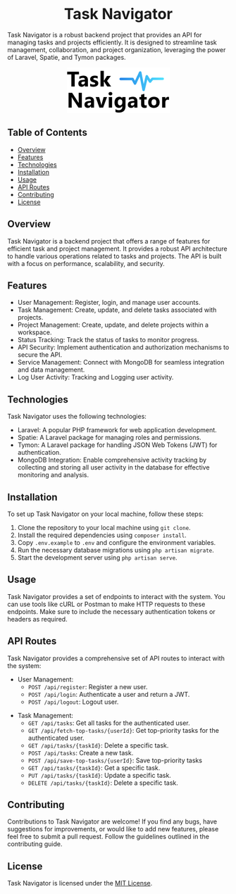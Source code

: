 <div align="center">

# <span style="font-size: larger;">Task Navigator</span>

</div>

Task Navigator is a robust backend project that provides an API for managing tasks and projects efficiently. It is designed to streamline task management, collaboration, and project organization, leveraging the power of Laravel, Spatie, and Tymon packages.

<div align="center">

![Task Navigator](images/logo/task-navigator-logo.png)

</div>

## Table of Contents

- [Overview](#overview)
- [Features](#features)
- [Technologies](#technologies)
- [Installation](#installation)
- [Usage](#usage)
- [API Routes](#api-routes)
- [Contributing](#contributing)
- [License](#license)

[//]: # (- [Docker Deployment]&#40;#docker-deployment&#41;)

[//]: # (- [Version Control with Git]&#40;#version-control-with-git&#41;)


## Overview

Task Navigator is a backend project that offers a range of features for efficient task and project management. It provides a robust API architecture to handle various operations related to tasks and projects. The API is built with a focus on performance, scalability, and security.

## Features

- User Management: Register, login, and manage user accounts.
- Task Management: Create, update, and delete tasks associated with projects.
- Project Management: Create, update, and delete projects within a workspace.
- Status Tracking: Track the status of tasks to monitor progress.
- API Security: Implement authentication and authorization mechanisms to secure the API.
- Service Management: Connect with MongoDB for seamless integration and data management.
- Log User Activity: Tracking and Logging user activity.

## Technologies

Task Navigator uses the following technologies:

- Laravel: A popular PHP framework for web application development.
- Spatie: A Laravel package for managing roles and permissions.
- Tymon: A Laravel package for handling JSON Web Tokens (JWT) for authentication.
- MongoDB Integration: Enable comprehensive activity tracking by collecting and storing all user activity in the database for effective monitoring and analysis.

## Installation

To set up Task Navigator on your local machine, follow these steps:

1. Clone the repository to your local machine using `git clone`.
2. Install the required dependencies using `composer install`.
3. Copy `.env.example` to `.env` and configure the environment variables.
4. Run the necessary database migrations using `php artisan migrate`.
5. Start the development server using `php artisan serve`.

## Usage

Task Navigator provides a set of endpoints to interact with the system. You can use tools like cURL or Postman to make HTTP requests to these endpoints. Make sure to include the necessary authentication tokens or headers as required.

## API Routes

Task Navigator provides a comprehensive set of API routes to interact with the system:

- User Management:
    - `POST /api/register`: Register a new user.
    - `POST /api/login`: Authenticate a user and return a JWT.
    - `POST /api/logout`: Logout user.

[//]: # (- Workspace Management:)

[//]: # (    - `GET /api/workspaces`: Get all workspaces for the authenticated user.)

[//]: # (    - `POST /api/workspaces`: Create a new workspace.)

[//]: # (    - `GET /api/workspaces/{workspaceId}`: Get a specific workspace.)

[//]: # (    - `PUT /api/workspaces/{workspaceId}`: Update a specific workspace.)

[//]: # (    - `DELETE /api/workspaces/{workspaceId}`: Delete a specific workspace.)

[//]: # (- Project Management:)

[//]: # (    - `GET /api/projects`: Get all projects for the authenticated user.)

[//]: # (    - `POST /api/projects`: Create a new project.)

[//]: # (    - `GET /api/projects/{projectId}`: Get a specific project.)

[//]: # (    - `PUT /api/projects/{projectId}`: Update a specific project.)

[//]: # (    - `DELETE /api/projects/{projectId}`: Delete a specific project.)

- Task Management:
    - `GET /api/tasks`: Get all tasks for the authenticated user.
    - `GET /api/fetch-top-tasks/{userId}`: Get top-priority tasks for the authenticated user.
    - `GET /api/tasks/{taskId}`: Delete a specific task.
    - `POST /api/tasks`: Create a new task.
    - `POST /api/save-top-tasks/{userId}`: Save top-priority tasks 
    - `GET /api/tasks/{taskId}`: Get a specific task.
    - `PUT /api/tasks/{taskId}`: Update a specific task.
    - `DELETE /api/tasks/{taskId}`: Delete a specific task.
    



[//]: # (- Status Management:)

[//]: # (    - `GET /api/statuses`: Get all statuses for the authenticated user.)

[//]: # (    - `POST /api/statuses`: Create a new status.)

[//]: # (    - `GET /api/statuses/{statusId}`: Get a specific status.)

[//]: # (    - `PUT /api/statuses/{statusId}`: Update a specific status.)

[//]: # (    - `DELETE /api/statuses/{statusId}`: Delete a specific status.)

## Contributing

Contributions to Task Navigator are welcome! If you find any bugs, have suggestions for improvements, or would like to add new features, please feel free to submit a pull request. Follow the guidelines outlined in the contributing guide.

[//]: # (## Docker Deployment)

[//]: # ()
[//]: # (To deploy Task Navigator using Docker, follow these steps:)

[//]: # ()
[//]: # (1. Build the Docker image using `docker build -t task-navigator .`.)

[//]: # (2. Run the Docker container using `docker run -p 8000:80 task-navigator`.)

[//]: # (## Version Control with Git)

[//]: # ()
[//]: # (Task Navigator uses Git for version control. To clone the repository, use `git clone`. To create a new branch, use `git branch`. To switch to a branch, use `git checkout`. To commit changes, use `git commit`. To push changes to the remote repository, use `git push`.)

## License

Task Navigator is licensed under the [MIT License](LICENSE).
